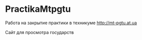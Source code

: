 # PractikaMtpgtu

Работа на закрытие практики в техникуме http://mt-pgtu.at.ua

Сайт для просмотра государств

